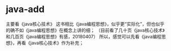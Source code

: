 # java-add
主要看《java核心技术》
这书相比《java编程思想》，似乎更“实际化”，但也似乎的确不如《java编程思想》在概念上讲的细；
（目前看了几十页《java核心技术》和几百页《java编程思想》有感，20180407）
所以，感觉可以先看《java编程思想》，再看《java核心技术》作为补充；


